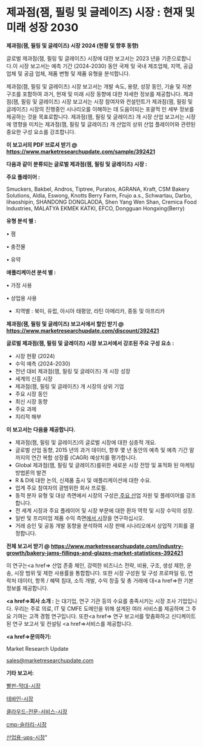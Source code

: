 # 제과점(잼, 필링 및 글레이즈) 시장 : 현재 및 미래 성장 2030

<strong>제과점(잼, 필링 및 글레이즈) 시장 2024 (현황 및 향후 동향)</strong>

글로벌 제과점(잼, 필링 및 글레이즈) 시장에 대한 보고서는 2023 년을 기준으로합니다.이 시장 보고서는 예측 기간 (2024-2030) 동안 국제 및 국내 제조업체, 지역, 공급 업체 및 공급 업체, 제품 변형 및 제품 유형을 분석합니다.

제과점(잼, 필링 및 글레이즈) 시장 보고서는 개발 속도, 용량, 성장 동인, 기술 및 자본 구조를 포함하여 과거, 현재 및 미래 시장 동향에 대한 자세한 정보를 제공합니다. 제과점(잼, 필링 및 글레이즈) 시장 보고서는 시장 참여자와 컨설턴트가 제과점(잼, 필링 및 글레이즈) 시장의 진행중인 시나리오를 이해하는 데 도움이되는 포괄적 인 세부 정보를 제공하는 것을 목표로합니다. 제과점(잼, 필링 및 글레이즈) 개 시장 산업 보고서는 시장에 영향을 미치는 제과점(잼, 필링 및 글레이즈) 개 산업의 상위 산업 플레이어와 관련된 중요한 구성 요소를 강조합니다.



<strong>이 보고서의 PDF 브로셔 받기 @ <a href=https://www.marketresearchupdate.com/sample/392421>https://www.marketresearchupdate.com/sample/392421</a></strong>



<strong>다음과 같이 분류되는 글로벌 제과점(잼, 필링 및 글레이즈) 시장 :</strong>



<strong>주요 플레이어 :</strong>

Smuckers, Bakbel, Andros, Tiptree, Puratos, AGRANA, Kraft, CSM Bakery Solutions, Aldia, Eswong, Knotts Berry Farm, Frujo a.s., Schwartau, Darbo, lihaoshipin, SHANDONG DONGLAODA, Shen Yang Wen Shan, Cremica Food Industries, MALATYA EKMEK KATKI, EFCO, Dongguan Hongxing(Berry)



<strong>유형 분석 별 :</strong>

• 잼

• 충전물

• 유약



<strong>애플리케이션 분석 별 :</strong>

• 가정 사용

• 상업용 사용

<ul>
  <li>지역별 : 북미, 유럽, 아시아 태평양, 라틴 아메리카, 중동 및 아프리카</li>
</ul>


<strong>제과점(잼, 필링 및 글레이즈) 보고서에서 할인 받기 @ <a href=https://www.marketresearchupdate.com/discount/392421>https://www.marketresearchupdate.com/discount/392421</a></strong>



<strong>글로벌 제과점(잼, 필링 및 글레이즈) 시장 보고서에서 강조된 주요 구성 요소 :</strong>
<ul>
  <li>시장 현황 (2024)</li>
  <li>수익 예측 (2024-2030)</li>
  <li>전년 대비 제과점(잼, 필링 및 글레이즈) 개 시장 성장</li>
  <li>세계의 신흥 시장</li>
  <li>제과점(잼, 필링 및 글레이즈) 개 시장의 상위 기업</li>
  <li>주요 시장 동인</li>
  <li>최신 시장 동향</li>
  <li>주요 과제</li>
  <li>지리적 해부</li>
</ul>


<strong>이 보고서는 다음을 제공합니다.</strong>
<ul>
  <li>제과점(잼, 필링 및 글레이즈)의 글로벌 시장에 대한 심층적 개요.</li>
  <li>글로벌 산업 동향, 2015 년의 과거 데이터, 향후 몇 년 동안의 예측 및 예측 기간 말까지의 연간 복합 성장률 (CAGR) 예상치를 평가합니다.</li>
  <li>Global 제과점(잼, 필링 및 글레이즈)를위한 새로운 시장 전망 및 표적화 된 마케팅 방법론의 발견</li>
  <li>R &amp; D에 대한 논의, 신제품 출시 및 애플리케이션에 대한 수요.</li>
  <li>업계 주요 참여자의 광범위한 회사 프로필.</li>
  <li>동적 분자 유형 및 대상 측면에서 시장의 구성은<a href=> 주요 산</a>업 자원 및 플레이어를 강조합니다.</li>
  <li>전 세계 시장과 주요 플레이어 및 시장 부문에 대한 환자 역학 및 시장 수익의 성장.</li>
  <li>일반 및 프리미엄 제품 수익 측면<a href=>에서 시</a>장을 연구하십시오.</li>
  <li>거래 승인 및 공동 개발 동향을 분석하여 시장 판매 시나리오에서 상업적 기회를 결정합니다.</li>
</ul>



<strong>전체 보고서 받기 @ <a href=https://www.marketresearchupdate.com/industry-growth/bakery-jams-fillings-and-glazes-market-statistices-392421>https://www.marketresearchupdate.com/industry-growth/bakery-jams-fillings-and-glazes-market-statistices-392421</a></strong>

이 연구는<a href=> 산업 존중</a> 체인, 강력한 비즈니스 전략, 비용, 구조, 생성 제한, 운송, 시장 범위 및 제한 사용률을 통합합니다. 또한 시장 구성원 및 구성 프로파일 링, 연락처 데이터, 항목 / 혜택 침대, 소득 개발, 수익 창출 및 총 거래에 대<a href=>한 기본 </a>정보를 제공합니다.



<strong><a href=>회사 소</a>개 :</strong>
는 대기업, 연구 기관 등의 수요를 충족시키는 시장 조사 기업입니다. 우리는 주로 의료, IT 및 CMFE 도메인을 위해 설계된 여러 서비스를 제공하며 그 주요 기여는 고객 경험 연구입니다. 또한<a href=> 연구 보</a>고서를 맞춤화하고 신디케이트 된 연구 보고서 및 컨설팅 <a href=>서비스</a>를 제공합니다.



<strong><a href=>문의하기:</a></strong>

Market Research Update

sales@marketresearchupdate.com



<strong>기타 보고서:</strong>

<a href=https://www.linkedin.com/pulse/빨판-막대-시장-동향-및-성장-전망-consumer-connection-chronicles-24-/>빨판-막대-시장</a>

<a href=https://www.linkedin.com/pulse/테바인-시장-세분화-연구-및-목표-고객2029년-consumer-connection-chronicles-24--ovshf/>테바인-시장</a>

<a href=https://www.linkedin.com/pulse/클라우드-전문-서비스-시장-세분화-연구-및-목표-고객2029년-oynzf/>클라우드-전문-서비스-시장</a>

<a href=https://www.linkedin.com/pulse/cmp-슬러리-시장-진입-전략-및-위험-평가2030년-market-matrix-musings-analysis-dnigf/>cmp-슬러리-시장</a>

<a href=https://www.linkedin.com/pulse/산업용-ups-시장-동향-및-성장-전망-survey-spotlight-pro-24-analysis-fbpvf/>산업용-ups-시장</a>"
